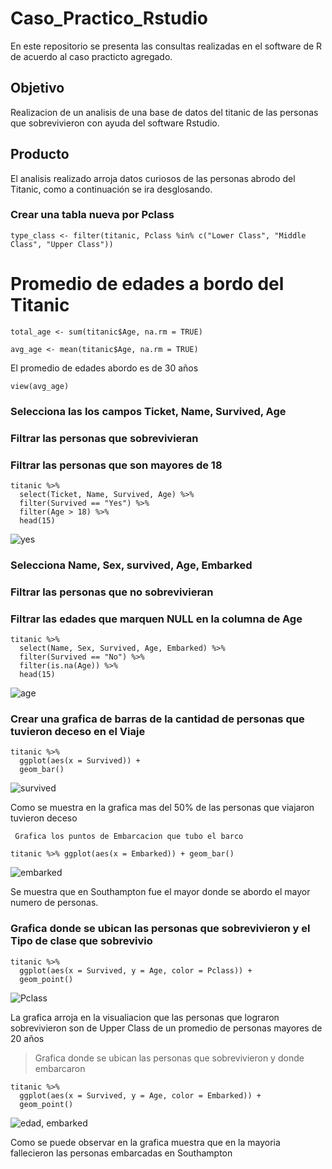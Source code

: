 # Caso_Practico_Rstudio
En este repositorio se presenta las consultas realizadas en el software de R  de acuerdo al caso practicto agregado.


## Objetivo
Realizacion de un analisis de una base de datos del titanic de las  personas que sobrevivieron con ayuda del software Rstudio.

## Producto

El analisis realizado arroja datos curiosos de las personas abrodo del Titanic, como a continuación se ira desglosando.

### Crear una tabla nueva por Pclass 

```
type_class <- filter(titanic, Pclass %in% c("Lower Class", "Middle Class", "Upper Class"))
```


# Promedio de edades a bordo del Titanic

```
total_age <- sum(titanic$Age, na.rm = TRUE)
```

```
avg_age <- mean(titanic$Age, na.rm = TRUE)
```


El promedio de edades abordo es de 30 años


```
view(avg_age)
```


### Selecciona las los campos  Ticket, Name, Survived, Age
### Filtrar las personas que sobrevivieran 
### Filtrar las personas que son mayores de 18

```
titanic %>%
  select(Ticket, Name, Survived, Age) %>%
  filter(Survived == "Yes") %>%
  filter(Age > 18) %>%
  head(15)
```


  ![yes](https://github.com/user-attachments/assets/0b9888e6-06b7-4332-a660-74b97b3dda47)


### Selecciona Name, Sex, survived, Age, Embarked
### Filtrar las personas que no sobrevivieran 
### Filtrar las edades que marquen NULL en la columna de Age

```
titanic %>%
  select(Name, Sex, Survived, Age, Embarked) %>%
  filter(Survived == "No") %>%
  filter(is.na(Age)) %>%
  head(15)
```


![age](https://github.com/user-attachments/assets/729ed50f-eb5f-44d6-90fc-84ae31ffcf3e)


### Crear una grafica de barras de la cantidad de personas que tuvieron deceso en el Viaje  

```
titanic %>%
  ggplot(aes(x = Survived)) +
  geom_bar()
  ```


![survived](https://github.com/user-attachments/assets/d623b754-2b93-4b4f-95a2-c282672176d0)


Como se muestra en la grafica mas del 50% de las personas que viajaron tuvieron deceso 

` Grafica los puntos de Embarcacion que tubo el barco`


`titanic %>%
  ggplot(aes(x = Embarked)) +
  geom_bar()`

![embarked](https://github.com/user-attachments/assets/0ea4174f-1f71-4e74-a40f-dd472cfcedf5)
  

Se muestra que en Southampton fue el mayor donde se abordo el mayor numero de personas.
  
### Grafica donde se ubican las personas que sobrevivieron y el Tipo de clase que sobrevivio


```
titanic %>%
  ggplot(aes(x = Survived, y = Age, color = Pclass)) + 
  geom_point()
  ```



![Pclass](https://github.com/user-attachments/assets/2780a18e-cc26-42ba-b90b-8492cd09f0a9)


La grafica arroja en la visualiacion que las personas que lograron sobrevivieron son de Upper Class  de un promedio de personas mayores de 20 años




 >  Grafica donde se ubican las personas que sobrevivieron y donde embarcaron


```
titanic %>%
  ggplot(aes(x = Survived, y = Age, color = Embarked)) + 
  geom_point()
  ```

  

![edad, embarked](https://github.com/user-attachments/assets/f629d114-4694-482f-bb22-ac5ed6772a24)


  Como se puede observar en la grafica muestra que en la mayoria fallecieron las personas embarcadas en Southampton

